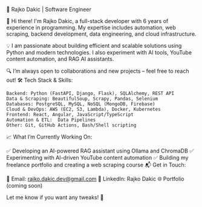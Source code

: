 🚀 Rajko Dakic | Software Engineer 

👋 Hi there! I'm Rajko Dakic, a full-stack developer with 6 years of experience in programming. My expertise includes automation, web scraping, backend development, data engineering, and cloud infrastructure.

💡 I am passionate about building efficient and scalable solutions using Python and modern technologies. I also experiment with AI tools, YouTube content automation, and RAG AI assistants.

🔍 I’m always open to collaborations and new projects – feel free to reach out!
🛠 Tech Stack & Skills:

    Backend: Python (FastAPI, Django, Flask), SQLAlchemy, REST API
    Data & Scraping: BeautifulSoup, Scrapy, Pandas, Selenium
    Databases: PostgreSQL, MySQL, NoSQL (MongoDB, Firebase)
    Cloud & DevOps: AWS (EC2, S3, Lambda), Docker, Kubernetes
    Frontend: React, Angular, JavaScript/TypeScript
    Automation & ETL:  Data Pipelines
    Other: Git, GitHub Actions, Bash/Shell scripting

📈 What I’m Currently Working On:

✅ Developing an AI-powered RAG assistant using Ollama and ChromaDB
✅ Experimenting with AI-driven YouTube content automation
✅ Building my freelance portfolio and creating a web scraping course
📬 Get in Touch:

📧 Email: rajko.dakic.dev@gmail.com
🔗 LinkedIn: Rajko Dakic
🌐 Portfolio (coming soon)

Let me know if you want any tweaks! 🚀
